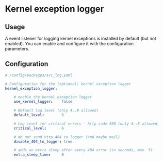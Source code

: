 # Kernel exception logger

## Usage
A event listener for logging kernel exceptions is installed by default (but not enabled). You can enable and configure it with the configuration parameters.

## Configuration
```yaml
# /config/packages/svc_log.yaml

# Configuration for the (optional) kernel exception logger
kernel_exception_logger:

    # enable the kernel exception logger
    use_kernel_logger:    false

    # Default log level (only 4..8 allowed)
    default_level:        5

    # Log level for critical errors - http code 500 (only 4..8 allowed)
    critical_level:       6

    # do not send http 404 to logger (and maybe mail)
    disable_404_to_logger: true

    # adds an extra sleep after every 404 error (in seconds, max. 5)
    extra_sleep_time:     0    
```